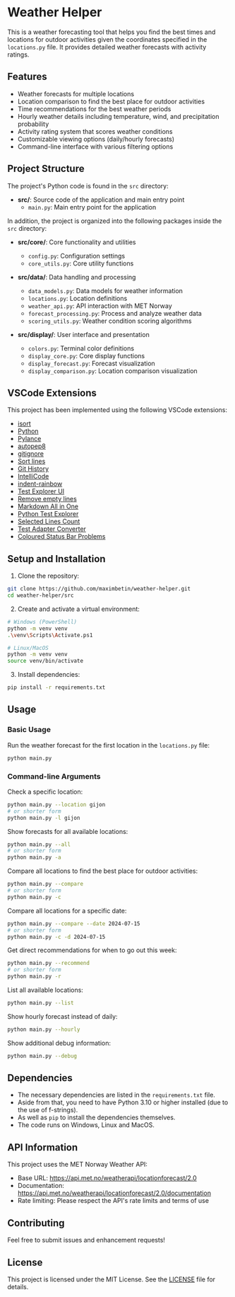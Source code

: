 # Weather Helper

This is a weather forecasting tool that helps you find the best times and locations for outdoor activities given the coordinates specified in the `locations.py` file. It provides detailed weather forecasts with activity ratings.

## Features

- Weather forecasts for multiple locations
- Location comparison to find the best place for outdoor activities
- Time recommendations for the best weather periods
- Hourly weather details including temperature, wind, and precipitation probability
- Activity rating system that scores weather conditions
- Customizable viewing options (daily/hourly forecasts)
- Command-line interface with various filtering options

## Project Structure

The project's Python code is found in the `src` directory:

- **src/**: Source code of the application and main entry point
  - `main.py`: Main entry point for the application

In addition, the project is organized into the following packages inside the `src` directory:

- **src/core/**: Core functionality and utilities
  - `config.py`: Configuration settings
  - `core_utils.py`: Core utility functions

- **src/data/**: Data handling and processing
  - `data_models.py`: Data models for weather information
  - `locations.py`: Location definitions
  - `weather_api.py`: API interaction with MET Norway
  - `forecast_processing.py`: Process and analyze weather data
  - `scoring_utils.py`: Weather condition scoring algorithms

- **src/display/**: User interface and presentation
  - `colors.py`: Terminal color definitions
  - `display_core.py`: Core display functions
  - `display_forecast.py`: Forecast visualization
  - `display_comparison.py`: Location comparison visualization

## VSCode Extensions

This project has been implemented using the following VSCode extensions:

- [isort](https://marketplace.visualstudio.com/items?itemName=ms-python.isort)
- [Python](https://marketplace.visualstudio.com/items?itemName=ms-python.python)
- [Pylance](https://marketplace.visualstudio.com/items?itemName=ms-python.vscode-pylance)
- [autopep8](https://marketplace.visualstudio.com/items?itemName=ms-python.autopep8)
- [gitignore](https://marketplace.visualstudio.com/items?itemName=codezombiech.gitignore)
- [Sort lines](https://marketplace.visualstudio.com/items?itemName=Tyriar.sort-lines)
- [Git History](https://marketplace.visualstudio.com/items?itemName=donjayamanne.githistory)
- [IntelliCode](https://marketplace.visualstudio.com/items?itemName=VisualStudioExptTeam.vscodeintellicode)
- [indent-rainbow](https://marketplace.visualstudio.com/items?itemName=oderwat.indent-rainbow)
- [Test Explorer UI](https://marketplace.visualstudio.com/items?itemName=hbenl.vscode-test-explorer)
- [Remove empty lines](https://marketplace.visualstudio.com/items?itemName=aaron-bond.better-comments)
- [Markdown All in One](https://marketplace.visualstudio.com/items?itemName=yzhang.markdown-all-in-one)
- [Python Test Explorer](https://marketplace.visualstudio.com/items?itemName=hbenl.vscode-test-explorer)
- [Selected Lines Count](https://marketplace.visualstudio.com/items?itemName=aaron-bond.better-comments)
- [Test Adapter Converter](https://marketplace.visualstudio.com/items?itemName=ms-vscode.test-adapter-converter)
- [Coloured Status Bar Problems](https://marketplace.visualstudio.com/items?itemName=bradzacher.vscode-coloured-status-bar-problems)

## Setup and Installation

1. Clone the repository:
```bash
git clone https://github.com/maximbetin/weather-helper.git
cd weather-helper/src
```

2. Create and activate a virtual environment:
```bash
# Windows (PowerShell)
python -m venv venv
.\venv\Scripts\Activate.ps1

# Linux/MacOS
python -m venv venv
source venv/bin/activate
```

3. Install dependencies:
```bash
pip install -r requirements.txt
```

## Usage

### Basic Usage
Run the weather forecast for the first location in the `locations.py` file:
```bash
python main.py
```

### Command-line Arguments

Check a specific location:
```bash
python main.py --location gijon
# or shorter form
python main.py -l gijon
```

Show forecasts for all available locations:
```bash
python main.py --all
# or shorter form
python main.py -a
```

Compare all locations to find the best place for outdoor activities:
```bash
python main.py --compare
# or shorter form
python main.py -c
```

Compare all locations for a specific date:
```bash
python main.py --compare --date 2024-07-15
# or shorter form
python main.py -c -d 2024-07-15
```

Get direct recommendations for when to go out this week:
```bash
python main.py --recommend
# or shorter form
python main.py -r
```

List all available locations:
```bash
python main.py --list
```

Show hourly forecast instead of daily:
```bash
python main.py --hourly
```

Show additional debug information:
```bash
python main.py --debug
```

## Dependencies

- The necessary dependencies are listed in the `requirements.txt` file.
- Aside from that, you need to have Python 3.10 or higher installed (due to the use of f-strings).
- As well as `pip` to install the dependencies themselves.
- The code runs on Windows, Linux and MacOS.

## API Information

This project uses the MET Norway Weather API:
- Base URL: https://api.met.no/weatherapi/locationforecast/2.0
- Documentation: https://api.met.no/weatherapi/locationforecast/2.0/documentation
- Rate limiting: Please respect the API's rate limits and terms of use

## Contributing

Feel free to submit issues and enhancement requests!

## License

This project is licensed under the MIT License. See the [LICENSE](LICENSE) file for details.